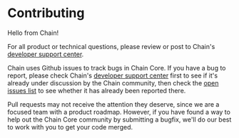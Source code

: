 # Contributing
Hello from Chain!

For all product or technical questions, please review or post to Chain's [developer support center](https://support.chain.com). 

Chain uses Github issues to track bugs in Chain Core. If you have a bug to report, please check Chain's [developer support center](https://support.chain.com) first to see if it's already under discussion by the Chain community, then check the [open issues list](https://github.com/chain/chain/issues) to see whether it has already been reported there.

Pull requests may not receive the attention they deserve, since we are a focused team with a product roadmap. However, if you have found a way to help out the Chain Core community by submitting a bugfix, we'll do our best to work with you to get your code merged.
